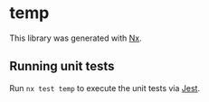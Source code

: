 # temp

This library was generated with [Nx](https://nx.dev).

## Running unit tests

Run `nx test temp` to execute the unit tests via [Jest](https://jestjs.io).
